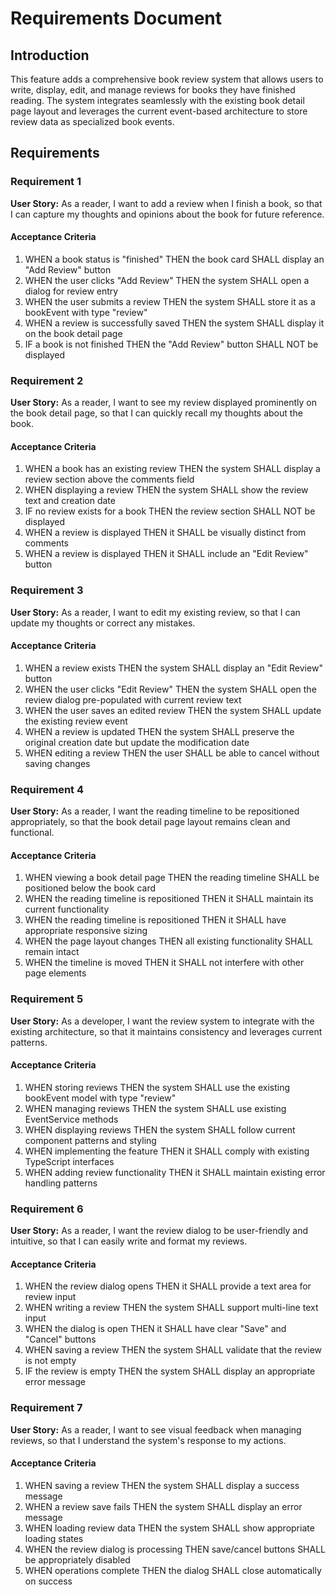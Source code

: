 # Requirements Document

## Introduction

This feature adds a comprehensive book review system that allows users to write, display, edit, and manage reviews for books they have finished reading. The system integrates seamlessly with the existing book detail page layout and leverages the current event-based architecture to store review data as specialized book events.

## Requirements

### Requirement 1

**User Story:** As a reader, I want to add a review when I finish a book, so that I can capture my thoughts and opinions about the book for future reference.

#### Acceptance Criteria

1. WHEN a book status is "finished" THEN the book card SHALL display an "Add Review" button
2. WHEN the user clicks "Add Review" THEN the system SHALL open a dialog for review entry
3. WHEN the user submits a review THEN the system SHALL store it as a bookEvent with type "review"
4. WHEN a review is successfully saved THEN the system SHALL display it on the book detail page
5. IF a book is not finished THEN the "Add Review" button SHALL NOT be displayed

### Requirement 2

**User Story:** As a reader, I want to see my review displayed prominently on the book detail page, so that I can quickly recall my thoughts about the book.

#### Acceptance Criteria

1. WHEN a book has an existing review THEN the system SHALL display a review section above the comments field
2. WHEN displaying a review THEN the system SHALL show the review text and creation date
3. IF no review exists for a book THEN the review section SHALL NOT be displayed
4. WHEN a review is displayed THEN it SHALL be visually distinct from comments
5. WHEN a review is displayed THEN it SHALL include an "Edit Review" button

### Requirement 3

**User Story:** As a reader, I want to edit my existing review, so that I can update my thoughts or correct any mistakes.

#### Acceptance Criteria

1. WHEN a review exists THEN the system SHALL display an "Edit Review" button
2. WHEN the user clicks "Edit Review" THEN the system SHALL open the review dialog pre-populated with current review text
3. WHEN the user saves an edited review THEN the system SHALL update the existing review event
4. WHEN a review is updated THEN the system SHALL preserve the original creation date but update the modification date
5. WHEN editing a review THEN the user SHALL be able to cancel without saving changes

### Requirement 4

**User Story:** As a reader, I want the reading timeline to be repositioned appropriately, so that the book detail page layout remains clean and functional.

#### Acceptance Criteria

1. WHEN viewing a book detail page THEN the reading timeline SHALL be positioned below the book card
2. WHEN the reading timeline is repositioned THEN it SHALL maintain its current functionality
3. WHEN the reading timeline is repositioned THEN it SHALL have appropriate responsive sizing
4. WHEN the page layout changes THEN all existing functionality SHALL remain intact
5. WHEN the timeline is moved THEN it SHALL not interfere with other page elements

### Requirement 5

**User Story:** As a developer, I want the review system to integrate with the existing architecture, so that it maintains consistency and leverages current patterns.

#### Acceptance Criteria

1. WHEN storing reviews THEN the system SHALL use the existing bookEvent model with type "review"
2. WHEN managing reviews THEN the system SHALL use existing EventService methods
3. WHEN displaying reviews THEN the system SHALL follow current component patterns and styling
4. WHEN implementing the feature THEN it SHALL comply with existing TypeScript interfaces
5. WHEN adding review functionality THEN it SHALL maintain existing error handling patterns

### Requirement 6

**User Story:** As a reader, I want the review dialog to be user-friendly and intuitive, so that I can easily write and format my reviews.

#### Acceptance Criteria

1. WHEN the review dialog opens THEN it SHALL provide a text area for review input
2. WHEN writing a review THEN the system SHALL support multi-line text input
3. WHEN the dialog is open THEN it SHALL have clear "Save" and "Cancel" buttons
4. WHEN saving a review THEN the system SHALL validate that the review is not empty
5. IF the review is empty THEN the system SHALL display an appropriate error message

### Requirement 7

**User Story:** As a reader, I want to see visual feedback when managing reviews, so that I understand the system's response to my actions.

#### Acceptance Criteria

1. WHEN saving a review THEN the system SHALL display a success message
2. WHEN a review save fails THEN the system SHALL display an error message
3. WHEN loading review data THEN the system SHALL show appropriate loading states
4. WHEN the review dialog is processing THEN save/cancel buttons SHALL be appropriately disabled
5. WHEN operations complete THEN the dialog SHALL close automatically on success